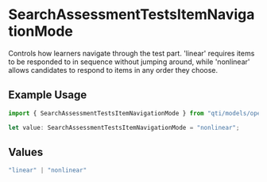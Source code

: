 # SearchAssessmentTestsItemNavigationMode

Controls how learners navigate through the test part. 'linear' requires items to be responded to in sequence without jumping around, while 'nonlinear' allows candidates to respond to items in any order they choose.

## Example Usage

```typescript
import { SearchAssessmentTestsItemNavigationMode } from "qti/models/operations";

let value: SearchAssessmentTestsItemNavigationMode = "nonlinear";
```

## Values

```typescript
"linear" | "nonlinear"
```